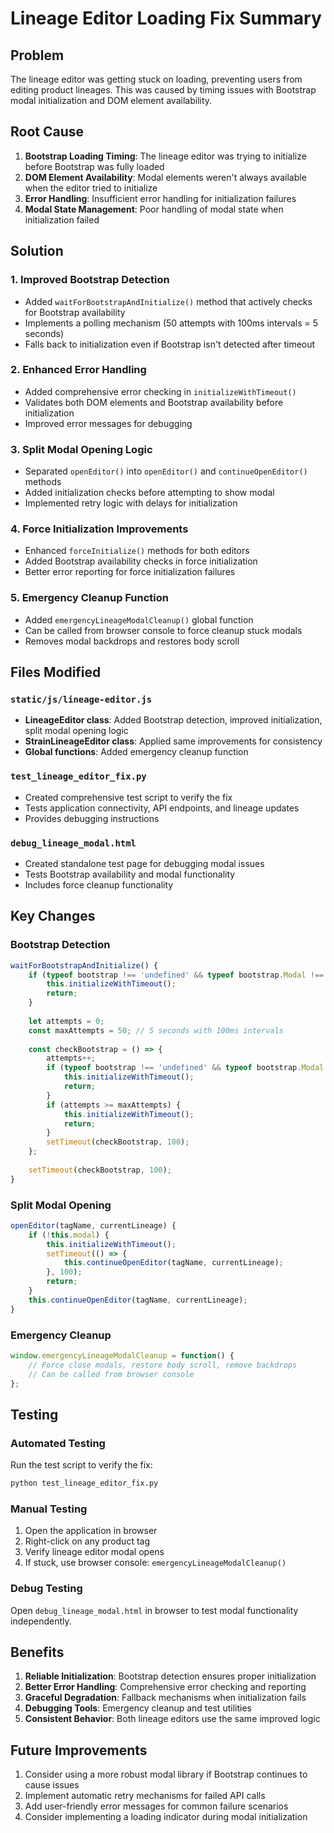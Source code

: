# Lineage Editor Loading Fix Summary

## Problem
The lineage editor was getting stuck on loading, preventing users from editing product lineages. This was caused by timing issues with Bootstrap modal initialization and DOM element availability.

## Root Cause
1. **Bootstrap Loading Timing**: The lineage editor was trying to initialize before Bootstrap was fully loaded
2. **DOM Element Availability**: Modal elements weren't always available when the editor tried to initialize
3. **Error Handling**: Insufficient error handling for initialization failures
4. **Modal State Management**: Poor handling of modal state when initialization failed

## Solution

### 1. Improved Bootstrap Detection
- Added `waitForBootstrapAndInitialize()` method that actively checks for Bootstrap availability
- Implements a polling mechanism (50 attempts with 100ms intervals = 5 seconds)
- Falls back to initialization even if Bootstrap isn't detected after timeout

### 2. Enhanced Error Handling
- Added comprehensive error checking in `initializeWithTimeout()`
- Validates both DOM elements and Bootstrap availability before initialization
- Improved error messages for debugging

### 3. Split Modal Opening Logic
- Separated `openEditor()` into `openEditor()` and `continueOpenEditor()` methods
- Added initialization checks before attempting to show modal
- Implemented retry logic with delays for initialization

### 4. Force Initialization Improvements
- Enhanced `forceInitialize()` methods for both editors
- Added Bootstrap availability checks in force initialization
- Better error reporting for force initialization failures

### 5. Emergency Cleanup Function
- Added `emergencyLineageModalCleanup()` global function
- Can be called from browser console to force cleanup stuck modals
- Removes modal backdrops and restores body scroll

## Files Modified

### `static/js/lineage-editor.js`
- **LineageEditor class**: Added Bootstrap detection, improved initialization, split modal opening logic
- **StrainLineageEditor class**: Applied same improvements for consistency
- **Global functions**: Added emergency cleanup function

### `test_lineage_editor_fix.py`
- Created comprehensive test script to verify the fix
- Tests application connectivity, API endpoints, and lineage updates
- Provides debugging instructions

### `debug_lineage_modal.html`
- Created standalone test page for debugging modal issues
- Tests Bootstrap availability and modal functionality
- Includes force cleanup functionality

## Key Changes

### Bootstrap Detection
```javascript
waitForBootstrapAndInitialize() {
    if (typeof bootstrap !== 'undefined' && typeof bootstrap.Modal !== 'undefined') {
        this.initializeWithTimeout();
        return;
    }
    
    let attempts = 0;
    const maxAttempts = 50; // 5 seconds with 100ms intervals
    
    const checkBootstrap = () => {
        attempts++;
        if (typeof bootstrap !== 'undefined' && typeof bootstrap.Modal !== 'undefined') {
            this.initializeWithTimeout();
            return;
        }
        if (attempts >= maxAttempts) {
            this.initializeWithTimeout();
            return;
        }
        setTimeout(checkBootstrap, 100);
    };
    
    setTimeout(checkBootstrap, 100);
}
```

### Split Modal Opening
```javascript
openEditor(tagName, currentLineage) {
    if (!this.modal) {
        this.initializeWithTimeout();
        setTimeout(() => {
            this.continueOpenEditor(tagName, currentLineage);
        }, 100);
        return;
    }
    this.continueOpenEditor(tagName, currentLineage);
}
```

### Emergency Cleanup
```javascript
window.emergencyLineageModalCleanup = function() {
    // Force close modals, restore body scroll, remove backdrops
    // Can be called from browser console
};
```

## Testing

### Automated Testing
Run the test script to verify the fix:
```bash
python test_lineage_editor_fix.py
```

### Manual Testing
1. Open the application in browser
2. Right-click on any product tag
3. Verify lineage editor modal opens
4. If stuck, use browser console: `emergencyLineageModalCleanup()`

### Debug Testing
Open `debug_lineage_modal.html` in browser to test modal functionality independently.

## Benefits
1. **Reliable Initialization**: Bootstrap detection ensures proper initialization
2. **Better Error Handling**: Comprehensive error checking and reporting
3. **Graceful Degradation**: Fallback mechanisms when initialization fails
4. **Debugging Tools**: Emergency cleanup and test utilities
5. **Consistent Behavior**: Both lineage editors use the same improved logic

## Future Improvements
1. Consider using a more robust modal library if Bootstrap continues to cause issues
2. Implement automatic retry mechanisms for failed API calls
3. Add user-friendly error messages for common failure scenarios
4. Consider implementing a loading indicator during modal initialization 